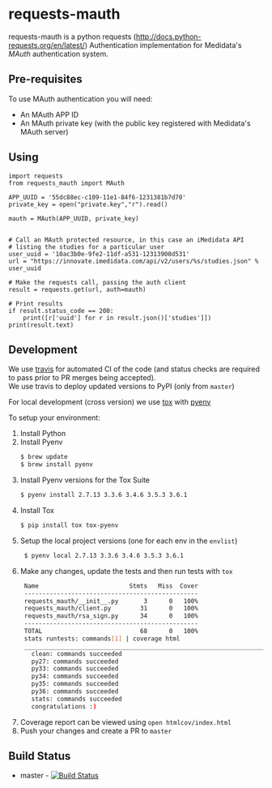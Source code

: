 # requests-mauth

requests-mauth is a python requests (http://docs.python-requests.org/en/latest/) Authentication implementation
for Medidata's _MAuth_ authentication system.

## Pre-requisites ##

To use MAuth authentication you will need:

* An MAuth APP ID
* An MAuth private key (with the public key registered with Medidata's MAuth server)


## Using ##

    import requests
    from requests_mauth import MAuth

    APP_UUID = '55dc88ec-c109-11e1-84f6-1231381b7d70'
    private_key = open("private.key","r").read()

    mauth = MAuth(APP_UUID, private_key)

    
    # Call an MAuth protected resource, in this case an iMedidata API 
    # listing the studies for a particular user
    user_uuid = '10ac3b0e-9fe2-11df-a531-12313900d531'
    url = "https://innovate.imedidata.com/api/v2/users/%s/studies.json" % user_uuid

    # Make the requests call, passing the auth client
    result = requests.get(url, auth=mauth)
    
    # Print results
    if result.status_code == 200:
        print([r['uuid'] for r in result.json()['studies']])
    print(result.text)

Development
-----------
We use [travis](https://travisci.com) for automated CI of the code (and status checks are required to pass prior to PR merges being accepted).  
We use travis to deploy updated versions to PyPI (only from `master`)

For local development (cross version) we use [tox](http://tox.readthedocs.io/en/latest/) with [pyenv](https://github.com/pyenv/pyenv)    

To setup your environment:
1. Install Python
1. Install Pyenv
   ```bash
   $ brew update
   $ brew install pyenv
   ```
1. Install Pyenv versions for the Tox Suite
   ```bash
   $ pyenv install 2.7.13 3.3.6 3.4.6 3.5.3 3.6.1
   ```
1. Install Tox 
   ```bash
   $ pip install tox tox-pyenv 
   ```
1. Setup the local project versions (one for each env in the `envlist`)
   ```bash
    $ pyenv local 2.7.13 3.3.6 3.4.6 3.5.3 3.6.1 
   ```
1. Make any changes, update the tests and then run tests with `tox`
   ```bash
    Name                         Stmts   Miss  Cover
    ------------------------------------------------
    requests_mauth/__init__.py       3      0   100%
    requests_mauth/client.py        31      0   100%
    requests_mauth/rsa_sign.py      34      0   100%
    ------------------------------------------------
    TOTAL                           68      0   100%
    stats runtests: commands[1] | coverage html
    _________________________________________________________________________________________________________ summary __________________________________________________________________________________________________________
      clean: commands succeeded
      py27: commands succeeded
      py33: commands succeeded
      py34: commands succeeded
      py35: commands succeeded
      py36: commands succeeded
      stats: commands succeeded
      congratulations :)
   ```
1. Coverage report can be viewed using `open htmlcov/index.html`
1. Push your changes and create a PR to `master`


Build Status
------------
* master - [![Build Status](https://travis-ci.org/mdsol/requests-mauth.svg?branch=master)](https://travis-ci.org/mdsol/requests-mauth.svg?branch=master)